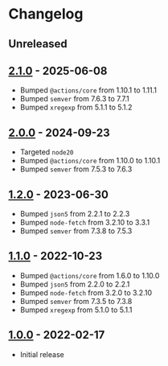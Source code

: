 # Changelog

## Unreleased

## [2.1.0](https://github.com/xt0rted/dotnet-sdk-updater/compare/v2.0.0...v2.1.0) - 2025-06-08

- Bumped `@actions/core` from 1.10.1 to 1.11.1
- Bumped `semver` from 7.6.3 to 7.7.1
- Bumped `xregexp` from 5.1.1 to 5.1.2

## [2.0.0](https://github.com/xt0rted/dotnet-sdk-updater/compare/v1.2.0...v2.0.0) - 2024-09-23

- Targeted `node20`
- Bumped `@actions/core` from 1.10.0 to 1.10.1
- Bumped `semver` from 7.5.3 to 7.6.3

## [1.2.0](https://github.com/xt0rted/dotnet-sdk-updater/compare/v1.1.0...v1.2.0) - 2023-06-30

- Bumped `json5` from 2.2.1 to 2.2.3
- Bumped `node-fetch` from 3.2.10 to 3.3.1
- Bumped `semver` from 7.3.8 to 7.5.3

## [1.1.0](https://github.com/xt0rted/dotnet-sdk-updater/compare/v1.0.0...v1.1.0) - 2022-10-23

- Bumped `@actions/core` from 1.6.0 to 1.10.0
- Bumped `json5` from 2.2.0 to 2.2.1
- Bumped `node-fetch` from 3.2.0 to 3.2.10
- Bumped `semver` from 7.3.5 to 7.3.8
- Bumped `xregexp` from 5.1.0 to 5.1.1

## [1.0.0](https://github.com/xt0rted/dotnet-sdk-updater/releases/tag/v1.0.0) - 2022-02-17

- Initial release
